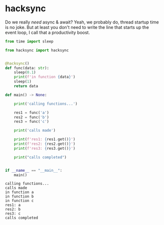 # hacksync

Do we really *need* async & await? Yeah, we probably do, thread startup time is no joke. But at least you don't need to write the line that starts up the event loop, I call that a productivity boost.

```python
from time import sleep

from hacksync import hacksync


@hacksync()
def func(data: str):
    sleep(0.1)
    print(f'in function {data}')
    sleep(1)
    return data

def main() -> None:

    print('calling functions...')

    res1 = func('a')
    res2 = func('b')
    res3 = func('c')

    print('calls made')

    print(f'res1: {res1.get()}')
    print(f'res2: {res2.get()}')
    print(f'res3: {res3.get()}')

    print("calls completed")


if __name__ == "__main__":
    main()
```

```
calling functions...
calls made
in function a
in function b
in function c
res1: a
res2: b
res3: c
calls completed
```
